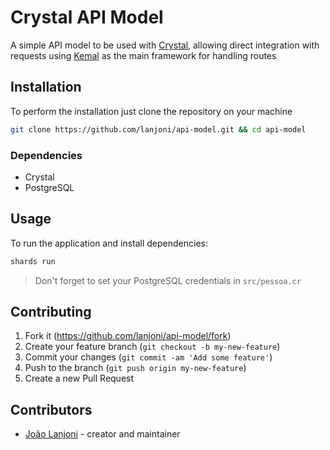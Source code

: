 # Crystal API Model

A simple API model to be used with [Crystal](https://crystal-lang.org), allowing direct integration with requests using [Kemal](https://kemalcr.com/) as the main framework for handling routes

## Installation

To perform the installation just clone the repository on your machine

```sh
git clone https://github.com/lanjoni/api-model.git && cd api-model
```

### Dependencies
- Crystal 
- PostgreSQL

## Usage

To run the application and install dependencies:

```sh
shards run
```
> Don't forget to set your PostgreSQL credentials in `src/pessoa.cr`

## Contributing

1. Fork it (<https://github.com/lanjoni/api-model/fork>)
2. Create your feature branch (`git checkout -b my-new-feature`)
3. Commit your changes (`git commit -am 'Add some feature'`)
4. Push to the branch (`git push origin my-new-feature`)
5. Create a new Pull Request

## Contributors

- [João Lanjoni](https://github.com/lanjoni) - creator and maintainer
